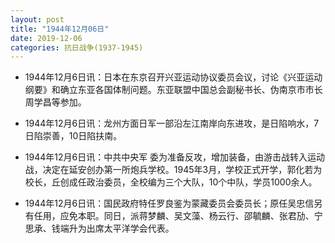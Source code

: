 ```yaml
---
layout: post
title: "1944年12月06日"
date: 2019-12-06
categories: 抗日战争(1937-1945)
---
```


<meta name="referrer" content="no-referrer" />

- 1944年12月6日讯：日本在东京召开兴亚运动协议委员会议，讨论《兴亚运动纲要》和确立东亚各国体制问题。东亚联盟中国总会副秘书长、伪南京市市长周学昌等参加。 

- 1944年12月6日讯：龙州方面日军一部沿左江南岸向东进攻，是日陷响水，7日陷崇善，10日陷扶南。 

- 1944年12月6日讯：中共中央军 委为准备反攻，增加装备，由游击战转入运动战，决定在延安创办第一所炮兵学校。1945年3月，学校正式开学，郭化若为校长，丘创成任政治委员，全校编为三个大队，10个中队，学员1000余人。 

- 1944年12月6日讯：国民政府特任罗良鉴为蒙藏委员会委员长；原任吴忠信另有任用，应免本职。同日，派蒋梦麟、吴文藻、杨云行、邵毓麟、张君劢、宁思承、钱端升为出席太平洋学会代表。 

